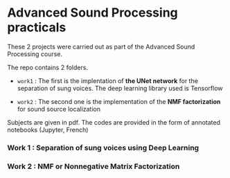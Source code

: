 # Advanced Sound Processing practicals

These 2 projects were carried out as part of the Advanced Sound Processing course.

The repo contains 2 folders. 


- ```work1``` : The first is the implentation of __the UNet network__ for the separation of sung voices. The deep learning library used is Tensorflow

-  ```work2``` : The  second one is the implementation of the __NMF factorization__ for sound source localization

Subjects are given in pdf. The codes are provided in the form of annotated notebooks (Jupyter, French)


### Work 1 : Separation of sung voices using Deep Learning


### Work 2 : NMF or Nonnegative Matrix Factorization